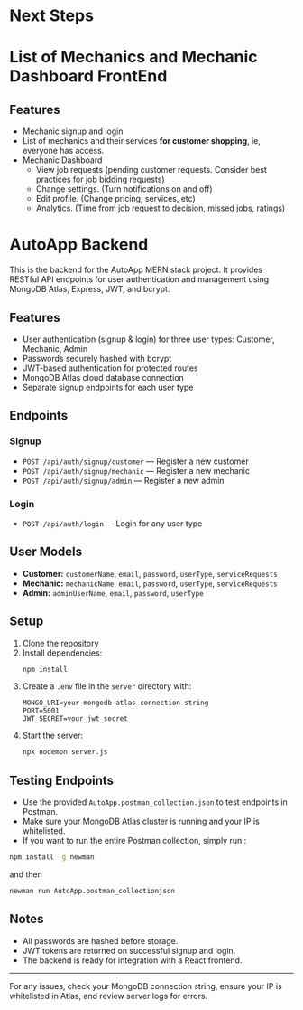 # Next Steps

# List of Mechanics and Mechanic Dashboard FrontEnd

## Features

- Mechanic signup and login
- List of mechanics and their services **for customer shopping**, ie, everyone has access.
- Mechanic Dashboard
   - View job requests (pending customer requests. Consider best practices for job bidding requests)
   - Change settings. (Turn notifications on and off)
   - Edit profile. (Change pricing, services, etc)
   - Analytics. (Time from job request to decision, missed jobs, ratings)


# AutoApp Backend

This is the backend for the AutoApp MERN stack project. It provides RESTful API endpoints for user authentication and management using MongoDB Atlas, Express, JWT, and bcrypt.

## Features
- User authentication (signup & login) for three user types: Customer, Mechanic, Admin
- Passwords securely hashed with bcrypt
- JWT-based authentication for protected routes
- MongoDB Atlas cloud database connection
- Separate signup endpoints for each user type

## Endpoints

### Signup
- `POST /api/auth/signup/customer` — Register a new customer
- `POST /api/auth/signup/mechanic` — Register a new mechanic
- `POST /api/auth/signup/admin` — Register a new admin

### Login
- `POST /api/auth/login` — Login for any user type

## User Models
- **Customer:** `customerName`, `email`, `password`, `userType`, `serviceRequests`
- **Mechanic:** `mechanicName`, `email`, `password`, `userType`, `serviceRequests`
- **Admin:** `adminUserName`, `email`, `password`, `userType`

## Setup
1. Clone the repository
2. Install dependencies:
   ```sh
   npm install
   ```
3. Create a `.env` file in the `server` directory with:
   ```env
   MONGO_URI=your-mongodb-atlas-connection-string
   PORT=5001
   JWT_SECRET=your_jwt_secret
   ```
4. Start the server:
   ```sh
   npx nodemon server.js
   ```

## Testing Endpoints
- Use the provided `AutoApp.postman_collection.json` to test endpoints in Postman.
- Make sure your MongoDB Atlas cluster is running and your IP is whitelisted.
- If you want to run the entire Postman collection, simply run :
```sh
npm install -g newman
```
 and then 

 ```sh
 newman run AutoApp.postman_collectionjson
 ```              

## Notes
- All passwords are hashed before storage.
- JWT tokens are returned on successful signup and login.
- The backend is ready for integration with a React frontend.

---
For any issues, check your MongoDB connection string, ensure your IP is whitelisted in Atlas, and review server logs for errors.

